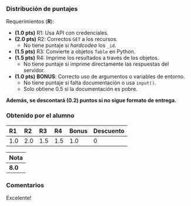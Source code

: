 
### Distribución de puntajes

Requerimientos (**R**):

* **(1.0 pts)** R1: Usa API con credenciales.
* **(2.0 pts)** R2: Correctos `GET` a los recursos.
  * No tiene puntaje si *hardcodea* los `_id`.
* **(1.5 pts)** R3: Convierte a objetos `Table` en Python.
* **(1.5 pts)** R4: Imprime los resultados a través de los objetos.
  * No tiene puntaje si imprime directamente las respuestas del servidor.
* **(1.0 pts)** **BONUS**: Correcto uso de argumentos o variables de entorno.
  * No tiene puntaje si falta documentación o usa `input()`.
  * Solo obtiene 0.5 si la documentación es pobre.

**Además, se descontará (0.2) puntos si no sigue formato de entrega.**

### Obtenido por el alumno
| R1 | R2 | R3 | R4 | Bonus | Descuento |
|:---|:---|:---|:---|:---|:----------|
| 1.0 | 2.0 | 1.5 | 1.5 | 1.0 | 0 |

| Nota |
|:-----|
| **8.0** |

### Comentarios

Excelente!

